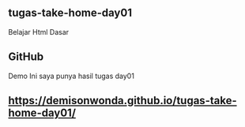 ## tugas-take-home-day01
Belajar Html Dasar 
## GitHub
Demo
Ini saya punya hasil  tugas day01
## https://demisonwonda.github.io/tugas-take-home-day01/
